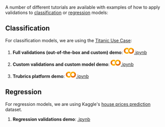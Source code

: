 A number of different tutorials are available with examples of how to apply validations to [classification](#classification) or [regression](#regression) models:

## Classification

For classification models, we are using the [Titanic Use Case](https://www.kaggle.com/c/titanic):

1. **Full validations (out-of-the-box and custom) demo**: [![](./assets/colab-logo.png).ipynb](https://colab.research.google.com/github/trubrics/trubrics-sdk/blob/main/examples/classification_titanic/classification_full_demo.ipynb)
  
2. **Custom validations and custom model demo**: [![](./assets/colab-logo.png).ipynb](https://colab.research.google.com/github/trubrics/trubrics-sdk/blob/main/examples/classification_titanic/custom_validations/titanic_custom_validations.ipynb)

3. **Trubrics platform demo**: [![](./assets/colab-logo.png).ipynb](https://colab.research.google.com/github/trubrics/trubrics-sdk/blob/main/examples/classification_titanic/trubrics_platform_demo.ipynb)
   
## Regression

For regression models, we are using Kaggle's [house prices prediction](https://www.kaggle.com/c/house-prices-advanced-regression-techniques) dataset.

1. **Regression validations demo**: [.ipynb](https://github.com/trubrics/trubrics-sdk/blob/main/examples/regression_house_prices/house_prices_demo.ipynb)
